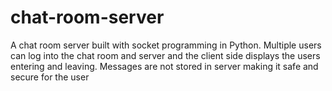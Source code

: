 # chat-room-server
A chat room server built with socket programming in Python. 
Multiple users can log into the chat room and server and the client side displays the users entering and leaving.
Messages are not stored in server making it safe and secure for the user
